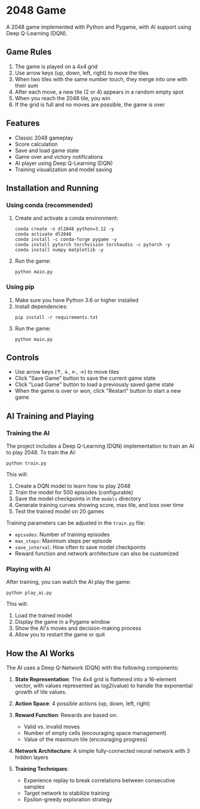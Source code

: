 # 2048 Game

A 2048 game implemented with Python and Pygame, with AI support using Deep Q-Learning (DQN).

## Game Rules

1. The game is played on a 4x4 grid
2. Use arrow keys (up, down, left, right) to move the tiles
3. When two tiles with the same number touch, they merge into one with their sum
4. After each move, a new tile (2 or 4) appears in a random empty spot
5. When you reach the 2048 tile, you win
6. If the grid is full and no moves are possible, the game is over

## Features

- Classic 2048 gameplay
- Score calculation
- Save and load game state
- Game over and victory notifications
- AI player using Deep Q-Learning (DQN)
- Training visualization and model saving

## Installation and Running

### Using conda (recommended)

1. Create and activate a conda environment:
   ```
   conda create -n dl2048 python=3.12 -y
   conda activate dl2048
   conda install -c conda-forge pygame -y
   conda install pytorch torchvision torchaudio -c pytorch -y
   conda install numpy matplotlib -y
   ```

2. Run the game:
   ```
   python main.py
   ```

### Using pip

1. Make sure you have Python 3.6 or higher installed
2. Install dependencies:
   ```
   pip install -r requirements.txt
   ```
3. Run the game:
   ```
   python main.py
   ```

## Controls

- Use arrow keys (↑, ↓, ←, →) to move tiles
- Click "Save Game" button to save the current game state
- Click "Load Game" button to load a previously saved game state
- When the game is over or won, click "Restart" button to start a new game 

## AI Training and Playing

### Training the AI

The project includes a Deep Q-Learning (DQN) implementation to train an AI to play 2048. To train the AI:

```
python train.py
```

This will:
1. Create a DQN model to learn how to play 2048
2. Train the model for 500 episodes (configurable)
3. Save the model checkpoints in the `models` directory
4. Generate training curves showing score, max tile, and loss over time
5. Test the trained model on 20 games

Training parameters can be adjusted in the `train.py` file:
- `episodes`: Number of training episodes
- `max_steps`: Maximum steps per episode
- `save_interval`: How often to save model checkpoints
- Reward function and network architecture can also be customized

### Playing with AI

After training, you can watch the AI play the game:

```
python play_ai.py
```

This will:
1. Load the trained model
2. Display the game in a Pygame window
3. Show the AI's moves and decision-making process
4. Allow you to restart the game or quit

## How the AI Works

The AI uses a Deep Q-Network (DQN) with the following components:

1. **State Representation**: The 4x4 grid is flattened into a 16-element vector, with values represented as log2(value) to handle the exponential growth of tile values.

2. **Action Space**: 4 possible actions (up, down, left, right)

3. **Reward Function**: Rewards are based on:
   - Valid vs. invalid moves
   - Number of empty cells (encouraging space management)
   - Value of the maximum tile (encouraging progress)

4. **Network Architecture**: A simple fully-connected neural network with 3 hidden layers

5. **Training Techniques**:
   - Experience replay to break correlations between consecutive samples
   - Target network to stabilize training
   - Epsilon-greedy exploration strategy 